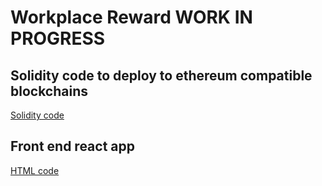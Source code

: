 # Workplace Reward WORK IN PROGRESS  

## Solidity code to deploy to ethereum compatible blockchains

[Solidity code](./solidity)

## Front end react app

[HTML code](./html)
